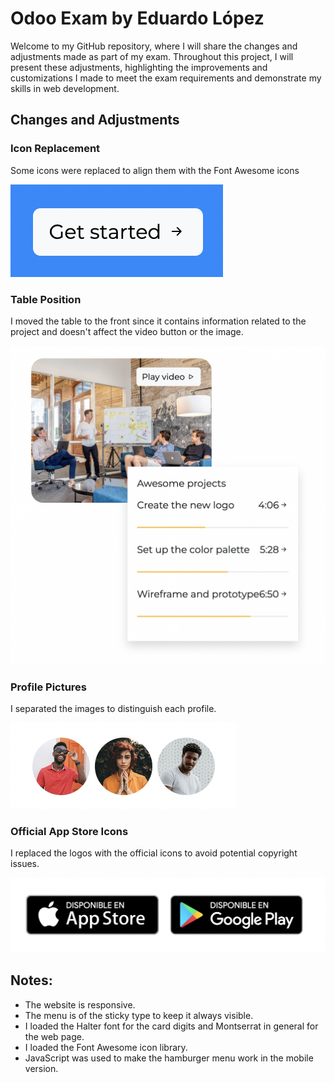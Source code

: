 # Odoo Exam by Eduardo López

<p>
Welcome to my GitHub repository, where I will share the changes and adjustments made as part of my exam. Throughout this project, I will present these adjustments, highlighting the improvements and customizations I made to meet the exam requirements and demonstrate my skills in web development.
</p>

## Changes and Adjustments

### Icon Replacement
<p>Some icons were replaced to align them with the Font Awesome icons</p>

![](https://github.com/edulosa83/OdooExamEduardoLopez/blob/main/_assets/_changes/button_icons.png?raw=true)

### Table Position
<p>
I moved the table to the front since it contains information related to the project and doesn't affect the video button or the image.
</p>

![](https://github.com/edulosa83/OdooExamEduardoLopez/blob/main/_assets/_changes/chart.png?raw=true)

### Profile Pictures
<p>
I separated the images to distinguish each profile.
</p>

![](https://github.com/edulosa83/OdooExamEduardoLopez/blob/main/_assets/_changes/profile_photos.png?raw=true)

### Official App Store Icons
<p>
I replaced the logos with the official icons to avoid potential copyright issues.
</p>

![](https://github.com/edulosa83/OdooExamEduardoLopez/blob/main/_assets/_changes/official_logos.png?raw=true)

## Notes:
- The website is responsive.
- The menu is of the sticky type to keep it always visible.
- I loaded the Halter font for the card digits and Montserrat in general for the web page.
- I loaded the Font Awesome icon library.
- JavaScript was used to make the hamburger menu work in the mobile version.
